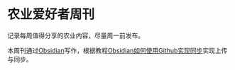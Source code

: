 # 农业爱好者周刊

记录每周值得分享的农业内容，尽量周一前发布。



本周刊通过[Obsidian](https://obsidian.md)写作，根据教程[Obsidian如何使用Github实现同步](https://www.bilibili.com/video/BV1HY5EzCEk5/?share_source=copy_web&vd_source=c40b68e410f40472d2ad551ba9d82740)实现上传与同步。
